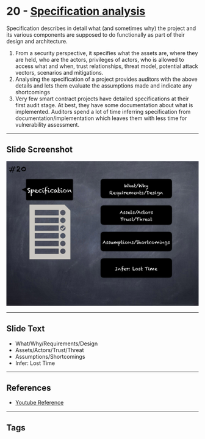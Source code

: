 
# 20 - [Specification analysis](./Specification%20analysis.md)

Specification describes in detail what (and sometimes why) the project and its various components are supposed to do functionally as part of their design and architecture. 

1. From a security perspective, it specifies what the assets are, where they are held, who are the actors, privileges of actors, who is allowed to access what and when, trust relationships, threat model, potential attack vectors, scenarios and mitigations. 
2. Analysing the specification of a project provides auditors with the above details and lets them evaluate the assumptions made and indicate any shortcomings
3. Very few smart contract projects have detailed specifications at their first audit stage. At best, they have some documentation about what is implemented. Auditors spend a lot of time inferring specification from documentation/implementation which leaves them with less time for vulnerability assessment.
___
## Slide Screenshot
![020.png](../../images/6.%20Audit%20Techniques%20and%20Tools%20101/020.png)
___
## Slide Text
- What/Why/Requirements/Design
- Assets/Actors/Trust/Threat
- Assumptions/Shortcomings
- Infer: Lost Time
___
## References
- [Youtube Reference](https://youtu.be/M0C7z3TE5Go?t=2020)
___
## Tags
